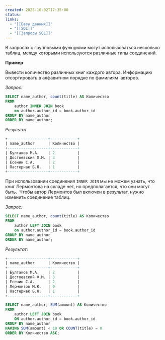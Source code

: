 ```yaml
---
created: 2025-10-02T17:35:00
status:
links:
  - "[[Базы данных]]"
  - "[[SQL]]"
  - "[[Запросы SQL]]"
---
```

В запросах с групповыми функциями могут использоваться несколько таблиц, между которыми используются различные типы соединений.

**Пример**

Вывести количество различных книг каждого автора. Информацию отсортировать в алфавитном порядке по фамилиям  авторов.

_Запрос:_

```sql
SELECT name_author, count(title) AS Количество
FROM 
    author INNER JOIN book
    on author.author_id = book.author_id
GROUP BY name_author
ORDER BY name_author;    
```    

_Результат_

```sql
+------------------+------------+
| name_author      | Количество |
+------------------+------------+
| Булгаков М.А.    | 2          |
| Достоевский Ф.М. | 3          |
| Есенин С.А.      | 2          |
| Пастернак Б.Л.   | 1          |
+------------------+------------+
```

При использовании соединения `INNER JOIN` мы не можем узнать, что книг Лермонтова на складе нет, но предполагается, что они могут быть.  Чтобы автор Лермонтов был включен в результат, нужно изменить соединение таблиц.

_Запрос:_

```sql
SELECT name_author, count(title) AS Количество
FROM 
    author LEFT JOIN book
    on author.author_id = book.author_id
GROUP BY name_author
ORDER BY name_author;   
```   

_Результат:_

```sql
+------------------+------------+
| name_author      | Количество |
+------------------+------------+
| Булгаков М.А.    | 2          |
| Достоевский Ф.М. | 3          |
| Есенин С.А.      | 2          |
| Лермонтов М.Ю.   | 0          |
| Пастернак Б.Л.   | 1          |
+------------------+------------+
```

```sql
SELECT name_author, SUM(amount) AS Количество
FROM
    author LEFT JOIN book
    ON author.author_id = book.author_id
GROUP BY name_author
HAVING SUM(amount) < 10 OR COUNT(title) = 0
ORDER BY Количество ASC;
```





























